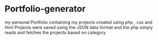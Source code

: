 # Portfolio-generator
my personal Portfolio containing my projects created using php , css and html
Projects were saved using the JSON data format and the php simply reads and fetches the projects based on category
